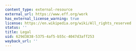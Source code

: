```yaml
---
content_type: external-resource
external_url: https://www.eff.org/work
has_external_license_warning: true
license: https://en.wikipedia.org/wiki/All_rights_reserved
status: ''
title: Legal
uid: 629d3838-5375-4af5-b55c-4047d3aff253
wayback_url: ''
---
```


